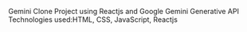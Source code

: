 Gemini Clone Project using Reactjs and Google Gemini Generative API
Technologies used:HTML, CSS, JavaScript, Reactjs
